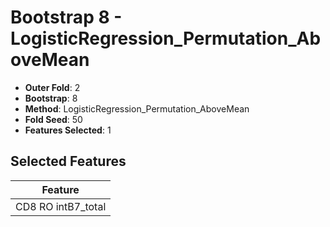 # Bootstrap 8 - LogisticRegression_Permutation_AboveMean

- **Outer Fold**: 2
- **Bootstrap**: 8
- **Method**: LogisticRegression_Permutation_AboveMean
- **Fold Seed**: 50
- **Features Selected**: 1

## Selected Features

| Feature |
|---------|
| CD8 RO intB7_total |
